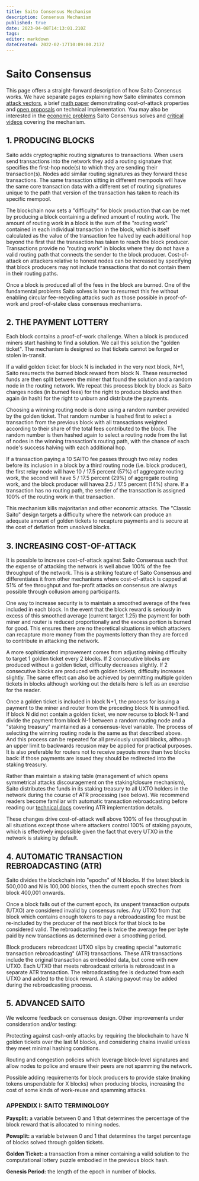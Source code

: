 ```yaml
---
title: Saito Consensus Mechanism
description: Consensus Mechanism
published: true
date: 2023-04-08T14:13:01.210Z
tags: 
editor: markdown
dateCreated: 2022-02-17T10:09:00.217Z
---
```


# Saito Consensus

This page offers a straight-forward description of how Saito Consensus works. We have separate pages explaining how Saito eliminates common [attack vectors](/consensus/attack-vectors), a brief [math paper](/consensus/math) demonstrating cost-of-attack properties and [open proposals](/consensus/proposals) on technical implementation. You may also be interested in the [economic problems](/consensus/economics) Saito Consensus solves and [critical videos](/consensus/videos) covering the mechanism.

## 1. PRODUCING BLOCKS

Saito adds cryptographic routing signatures to transactions. When users send transactions into the network they add a routing signature that specifies the first-hop node(s) to which they are sending their transaction(s). Nodes add similar routing signatures as they forward these transactions. The same transaction sitting in different mempools will have the same core transaction data with a different set of routing signatures unique to the path that version of the transaction has taken to reach its specific mempool.

The blockchain now sets a "difficulty" for block production that can be met by producing a block containing a defined amount of routing work. The amount of routing work in a block is the sum of the "routing work" contained in each individual transaction in the block, which is itself calculated as the value of the transaction fee halved by each additional hop beyond the first that the transaction has taken to reach the block producer. Transactions provide no "routing work" in blocks where they do not have a valid routing path that connects the sender to the block producer. Cost-of-attack on attackers relative to honest nodes can be increased by specifying that block producers may not include transactions that do not contain them in their routing paths.

Once a block is produced all of the fees in the block are burned. One of the fundamental problems Saito solves is how to resurrect this fee without enabling circular fee-recycling attacks such as those possible in proof-of-work and proof-of-stake class consensus mechanisms.

## 2. THE PAYMENT LOTTERY

Each block contains a proof-of-work challenge. When a block is produced miners start hashing to find a solution. We call this solution the "golden ticket". The mechanism is designed so that tickets cannot be forged or stolen in-transit.

If a valid golden ticket for block N is included in the very next block, N+1, Saito resurrects the burned block reward from block N. These resurrected funds are then split between the miner that found the solution and a random node in the routing network. We repeat this process block by block as Saito charges nodes (in burned fees) for the right to produce blocks and then again (in hash) for the right to unburn and distribute the payments.

Choosing a winning routing node is done using a random number provided by the golden ticket. That random number is hashed first to select a transaction from the previous block with all transactions weighted according to their share of the total fees contributed to the block. The random number is then hashed again to select a routing node from the list of nodes in the winning transaction's routing path, with the chance of each node's success halving with each additional hop.

If a transaction paying a 10 SAITO fee passes through two relay nodes before its inclusion in a block by a third routing node (i.e. block producer), the first relay node will have 10 / 17.5 percent (57%) of aggregate routing work, the second will have 5 / 17.5 percent (29%) of aggregate routing work, and the block producer will havea  2.5 / 17.5 percent (14%) share. If a transaction has no routing path, the sender of the transaction is assigned 100% of the routing work in that transaction.

This mechanism kills majoritarian and other economic attacks. The "Classic Saito" design targets a difficulty where the network can produce an adequate amount of golden tickets to recapture payments and is secure at the cost of deflation from unsolved blocks.


## 3. INCREASING COST-OF-ATTACK

It is possible to increase cost-of-attack against Saito Consensus such that the expense of attacking the network is well above 100% of the fee throughput of the network. This is a striking feature of Saito Consensus and differentiates it from other mechanisms where cost-of-attack is capped at 51% of fee throughput and for-profit attacks on consensus are always possible through collusion among participants.

One way to increase security is to maintain a smoothed average of the fees included in each block. In the event that the block reward is seriously in excess of this smoothed average (current target 1.25) the payment for both miner and router is reduced proportionally and the excess portion is burned for good. This ensures there are no theoretical situations in which attackers can recapture more money from the payments lottery than they are forced to contribute in attacking the network.

A more sophisticated improvement comes from adjusting mining difficulty to target 1 golden ticket every 2 blocks. If 2 consecutive blocks are produced without a golden ticket, difficulty decreases slightly. If 2 consecutive blocks are produced with golden tickets, difficulty increases slightly. The same effect can also be achieved by permitting multiple golden tickets in blocks although working out the details here is left as an exercise for the reader.

Once a golden ticket is included in block N+1, the process for issuing a payment to the miner and router from the preceding block N is unmodified. If block N did not contain a golden ticket, we now recurse to block N-1 and divide the payment from block N-1 between a random routing node and a "staking treasury" maintained as a consensus-level variable. The process of selecting the winning routing node is the same as that described above. And this process can be repeated for all previously unpaid blocks, although an upper limit to backwards recusion may be applied for practical purposes. It is also preferable for routers not to receive payouts more than two blocks back: if those payments are issued they should be redirected into the staking treasury.

Rather than maintain a staking table (management of which opens symmetrical attacks discouragement on the staking/closure mechanism), Saito distributes the funds in its staking treasury to all UXTO holders in the network during the course of ATR processing (see below). We recommend readers become familiar with automatic transaction rebroadcasting before reading our [technical docs](https://github.com/SaitoTech/saito-implementation-proposals/blob/main/proposals/001_simplified_staking.md) covering ATR implementation details.

These changes drive cost-of-attack well above 100% of fee throughput in all situations except those where attackers control 100% of staking payouts, which is effectively impossible given the fact that every UTXO in the network is staking by default.

## 4. AUTOMATIC TRANSACTION REBROADCASTING (ATR)

Saito divides the blockchain into "epochs" of N blocks. If the latest block is 500,000 and N is 100,000 blocks, then the current epoch streches from block 400,001 onwards.

Once a block falls out of the current epoch, its unspent transaction outputs (UTXO) are considered invalid by consensus rules. Any UTXO from that block which contains enough tokens to pay a rebroadcasting fee must be re-included by the producer of the next block for that block to be considered valid. The rebroadcasting fee is twice the average fee per byte paid by new transactions as determined over a smoothing period.

Block producers rebroadcast UTXO slips by creating special "automatic transaction rebroadcasting" (ATR) transactions. These ATR transactions include the original transaction as embedded data, but come with new UTXO. Each UTXO that meets rebroadcast criteria is rebroadcast in a separate ATR transaction. The rebroadcasting fee is deducted from each UTXO and added to the block reward. A staking payout may be added during the rebroadcasting process. 


## 5. ADVANCED SAITO

We welcome feedback on consensus design. Other improvements under consideration and/or testing:

Protecting against cash-only attacks by requiring the blockchain to have N golden tickets over the last M blocks, and considering chains invalid unless they meet minimal hashing conditions.

Routing and congestion policies which leverage block-level signatures and allow nodes to police and ensure their peers are not spamming the network.

Possible adding requirements for block producers to provide stake (making tokens unspendable for X blocks) when producing blocks, increasing the cost of some kinds of work-reuse and spamming attacks.


### APPENDIX I: SAITO TERMINOLOGY

**Paysplit:** a variable between 0 and 1 that determines the percentage of the block reward that is allocated to mining nodes.

**Powsplit:** a variable between 0 and 1 that determines the target percentage of blocks solved through golden tickets.

**Golden Ticket:** a transaction from a miner containing a valid solution to the computational lottery puzzle embodied in the previous block hash.

**Genesis Period:** the length of the epoch in number of blocks.




